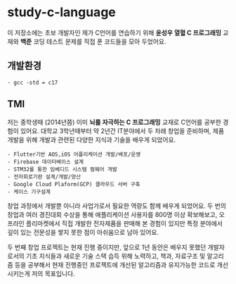 # study-c-language
이 저장소에는 초보 개발자인 제가 C언어를 연습하기 위해 **윤성우 열혈 C 프로그래밍** 교재와 **백준** 코딩 테스트 문제를 직접 푼 코드들을 모아 두었어요.

## 개발환경
    - gcc -std = c17

## TMI

저는 중학생때 (2014년쯤) 이미 **뇌를 자극하는 C 프로그래밍** 교재로 C언어를 공부한 경험이 있어요.
대학교 3학년때부터 약 2년간 IT분야에서 두 차례 창업을 준비하며, 제품 개발을 위해 개발과 관련된 다양한 지식과 기술을 배우게 되었어요.

    - Flutter기반 AOS,iOS 어플리케이션 개발/배포/운영
    - Firebase 데이터베이스 설계
    - STM32를 통한 임베디드 시스템 펌웨어 개발
    - 전자회로기판 설계/개발/양산
    - Google Cloud Plaform(GCP) 클라우드 서버 구축
    - 케이스 기구설계


창업 과정에서 개발뿐 아니라 사업가로서 필요한 역량도 함께 배우게 되었어요. 두 번의 창업과 여러 경진대회 수상을 통해 애플리케이션 사용자를 800명 이상 확보해보고, 오프라인 플리마켓에서 직접 개발한 전자제품을 판매해 본 경험이 있지만 특정 분야에서 깊이 있는 전문성을 쌓지 못한 점이 아쉬움으로 남아 있어요.

두 번째 창업 프로젝트는 현재 진행 중이지만, 앞으로 1년 동안은 배우지 못했던 개발자로서의 기초 지식들과 새로운 기술 스택 습득 위해 노력하고,
책과, 자료구조 및 알고리즘 등을 공부해서 현재 진행중인 프로젝트에 개선된 알고리즘과 유지가능한 코드로 개선시키는게 저의 목표입니다. 
